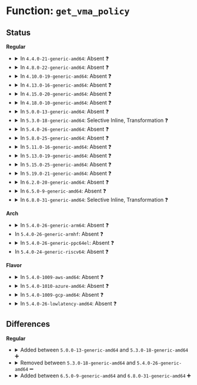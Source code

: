 # Function: <code>get_vma_policy</code>

## Status
<b>Regular</b>
<ul>
<li>
<details>
<summary>In <code>4.4.0-21-generic-amd64</code>: Absent ❓</summary>

```json
{
  "name": "get_vma_policy",
  "collision_type": "Unique Static",
  "inline_type": "Selective",
  "funcs": [
    {
      "addr": 18446744071580812320,
      "name": "get_vma_policy",
      "external": false,
      "loc": "mm/mempolicy.c:1578",
      "file": "mm/mempolicy.c",
      "inline": "not declared, inlined",
      "caller_inline": [
        "mm/mempolicy.c:huge_zonelist",
        "mm/mempolicy.c:alloc_pages_vma",
        "mm/mempolicy.c:mpol_misplaced"
      ],
      "caller_func": [
        "mm/mempolicy.c:huge_zonelist",
        "mm/mempolicy.c:alloc_pages_vma",
        "mm/mempolicy.c:mpol_misplaced"
      ]
    }
  ],
  "symbols": [
    {
      "addr": 18446744071580812320,
      "name": "get_vma_policy.part.29",
      "section": ".text",
      "bind": "STB_LOCAL",
      "size": 38
    }
  ]
}
```
</details>
</li>
<li>
<details>
<summary>In <code>4.8.0-22-generic-amd64</code>: Absent ❓</summary>

```json
{
  "name": "get_vma_policy",
  "collision_type": "Unique Static",
  "inline_type": "Selective",
  "funcs": [
    {
      "addr": 18446744071580948077,
      "name": "get_vma_policy",
      "external": false,
      "loc": "mm/mempolicy.c:1610",
      "file": "mm/mempolicy.c",
      "inline": "not declared, inlined",
      "caller_inline": [
        "mm/mempolicy.c:mpol_misplaced",
        "mm/mempolicy.c:alloc_pages_vma",
        "mm/mempolicy.c:huge_zonelist"
      ],
      "caller_func": [
        "mm/mempolicy.c:mpol_misplaced",
        "mm/mempolicy.c:alloc_pages_vma",
        "mm/mempolicy.c:huge_zonelist"
      ]
    }
  ],
  "symbols": [
    {
      "addr": 18446744071580935936,
      "name": "get_vma_policy.part.34",
      "section": ".text",
      "bind": "STB_LOCAL",
      "size": 38
    }
  ]
}
```
</details>
</li>
<li>
<details>
<summary>In <code>4.10.0-19-generic-amd64</code>: Absent ❓</summary>

```json
{
  "name": "get_vma_policy",
  "collision_type": "Unique Static",
  "inline_type": "Selective",
  "funcs": [
    {
      "addr": 18446744071581020509,
      "name": "get_vma_policy",
      "external": false,
      "loc": "mm/mempolicy.c:1612",
      "file": "mm/mempolicy.c",
      "inline": "not declared, inlined",
      "caller_inline": [
        "mm/mempolicy.c:mpol_misplaced",
        "mm/mempolicy.c:alloc_pages_vma",
        "mm/mempolicy.c:huge_zonelist"
      ],
      "caller_func": [
        "mm/mempolicy.c:mpol_misplaced",
        "mm/mempolicy.c:alloc_pages_vma",
        "mm/mempolicy.c:huge_zonelist"
      ]
    }
  ],
  "symbols": [
    {
      "addr": 18446744071581004864,
      "name": "get_vma_policy.part.34",
      "section": ".text",
      "bind": "STB_LOCAL",
      "size": 38
    }
  ]
}
```
</details>
</li>
<li>
<details>
<summary>In <code>4.13.0-16-generic-amd64</code>: Absent ❓</summary>

```json
{
  "name": "get_vma_policy",
  "collision_type": "Unique Static",
  "inline_type": "Selective",
  "funcs": [
    {
      "addr": 18446744071581066365,
      "name": "get_vma_policy",
      "external": false,
      "loc": "mm/mempolicy.c:1537",
      "file": "mm/mempolicy.c",
      "inline": "not declared, inlined",
      "caller_inline": [
        "mm/mempolicy.c:mpol_misplaced",
        "mm/mempolicy.c:alloc_pages_vma",
        "mm/mempolicy.c:huge_node"
      ],
      "caller_func": [
        "mm/mempolicy.c:mpol_misplaced",
        "mm/mempolicy.c:alloc_pages_vma",
        "mm/mempolicy.c:huge_node"
      ]
    }
  ],
  "symbols": [
    {
      "addr": 18446744071581052288,
      "name": "get_vma_policy.part.32",
      "section": ".text",
      "bind": "STB_LOCAL",
      "size": 39
    }
  ]
}
```
</details>
</li>
<li>
<details>
<summary>In <code>4.15.0-20-generic-amd64</code>: Absent ❓</summary>

```json
{
  "name": "get_vma_policy",
  "collision_type": "Unique Static",
  "inline_type": "Selective",
  "funcs": [
    {
      "addr": 18446744071581177499,
      "name": "get_vma_policy",
      "external": false,
      "loc": "mm/mempolicy.c:1594",
      "file": "mm/mempolicy.c",
      "inline": "not declared, inlined",
      "caller_inline": [
        "mm/mempolicy.c:mpol_misplaced",
        "mm/mempolicy.c:alloc_pages_vma",
        "mm/mempolicy.c:huge_node"
      ],
      "caller_func": [
        "mm/mempolicy.c:mpol_misplaced",
        "mm/mempolicy.c:alloc_pages_vma",
        "mm/mempolicy.c:huge_node"
      ]
    }
  ],
  "symbols": [
    {
      "addr": 18446744071581163424,
      "name": "get_vma_policy.part.34",
      "section": ".text",
      "bind": "STB_LOCAL",
      "size": 39
    }
  ]
}
```
</details>
</li>
<li>
<details>
<summary>In <code>4.18.0-10-generic-amd64</code>: Absent ❓</summary>

```json
{
  "name": "get_vma_policy",
  "collision_type": "Unique Static",
  "inline_type": "Selective",
  "funcs": [
    {
      "addr": 18446744071581322349,
      "name": "get_vma_policy",
      "external": false,
      "loc": "mm/mempolicy.c:1651",
      "file": "mm/mempolicy.c",
      "inline": "not declared, inlined",
      "caller_inline": [
        "mm/mempolicy.c:mpol_misplaced",
        "mm/mempolicy.c:alloc_pages_vma",
        "mm/mempolicy.c:huge_node"
      ],
      "caller_func": [
        "mm/mempolicy.c:mpol_misplaced",
        "mm/mempolicy.c:alloc_pages_vma",
        "mm/mempolicy.c:huge_node"
      ]
    }
  ],
  "symbols": [
    {
      "addr": 18446744071581306800,
      "name": "get_vma_policy.part.37",
      "section": ".text",
      "bind": "STB_LOCAL",
      "size": 39
    }
  ]
}
```
</details>
</li>
<li>
<details>
<summary>In <code>5.0.0-13-generic-amd64</code>: Absent ❓</summary>

```json
{
  "name": "get_vma_policy",
  "collision_type": "Unique Static",
  "inline_type": "Selective",
  "funcs": [
    {
      "addr": 18446744071581406541,
      "name": "get_vma_policy",
      "external": false,
      "loc": "mm/mempolicy.c:1691",
      "file": "mm/mempolicy.c",
      "inline": "not declared, inlined",
      "caller_inline": [
        "mm/mempolicy.c:mpol_misplaced",
        "mm/mempolicy.c:alloc_pages_vma",
        "mm/mempolicy.c:huge_node"
      ],
      "caller_func": [
        "mm/mempolicy.c:mpol_misplaced",
        "mm/mempolicy.c:alloc_pages_vma",
        "mm/mempolicy.c:huge_node"
      ]
    }
  ],
  "symbols": [
    {
      "addr": 18446744071581389728,
      "name": "get_vma_policy.part.39",
      "section": ".text",
      "bind": "STB_LOCAL",
      "size": 39
    }
  ]
}
```
</details>
</li>
<li>
<details>
<summary>In <code>5.3.0-18-generic-amd64</code>: Selective Inline, Transformation ❓</summary>

```c
struct mempolicy * get_vma_policy(struct vm_area_struct * vma, long unsigned int addr)
```

```json
{
  "name": "get_vma_policy",
  "collision_type": "Unique Global",
  "inline_type": "Selective",
  "funcs": [
    {
      "addr": 18446744071581518688,
      "name": "get_vma_policy",
      "external": true,
      "loc": "mm/mempolicy.c:1737",
      "file": "mm/mempolicy.c",
      "inline": "not declared, inlined",
      "caller_inline": [
        "mm/mempolicy.c:mpol_misplaced",
        "mm/mempolicy.c:alloc_pages_vma",
        "mm/mempolicy.c:huge_node"
      ],
      "caller_func": [
        "mm/mempolicy.c:mpol_misplaced",
        "mm/mempolicy.c:alloc_pages_vma",
        "mm/mempolicy.c:huge_node",
        "mm/huge_memory.c:do_huge_pmd_wp_page",
        "mm/huge_memory.c:do_huge_pmd_anonymous_page"
      ]
    }
  ],
  "symbols": [
    {
      "addr": 18446744071581501280,
      "name": "get_vma_policy.part.0",
      "section": ".text",
      "bind": "STB_LOCAL",
      "size": 38
    },
    {
      "addr": 18446744071581514736,
      "name": "get_vma_policy",
      "section": ".text",
      "bind": "STB_GLOBAL",
      "size": 28
    }
  ]
}
```
</details>
</li>
<li>
<details>
<summary>In <code>5.4.0-26-generic-amd64</code>: Absent ❓</summary>

```json
{
  "name": "get_vma_policy",
  "collision_type": "Unique Static",
  "inline_type": "Selective",
  "funcs": [
    {
      "addr": 18446744071581583248,
      "name": "get_vma_policy",
      "external": false,
      "loc": "mm/mempolicy.c:1739",
      "file": "mm/mempolicy.c",
      "inline": "not declared, inlined",
      "caller_inline": [
        "mm/mempolicy.c:mpol_misplaced",
        "mm/mempolicy.c:alloc_pages_vma",
        "mm/mempolicy.c:huge_node"
      ],
      "caller_func": [
        "mm/mempolicy.c:mpol_misplaced",
        "mm/mempolicy.c:alloc_pages_vma",
        "mm/mempolicy.c:huge_node"
      ]
    }
  ],
  "symbols": [
    {
      "addr": 18446744071581565648,
      "name": "get_vma_policy.part.0",
      "section": ".text",
      "bind": "STB_LOCAL",
      "size": 38
    }
  ]
}
```
</details>
</li>
<li>
<details>
<summary>In <code>5.8.0-25-generic-amd64</code>: Absent ❓</summary>

```json
{
  "name": "get_vma_policy",
  "collision_type": "Unique Static",
  "inline_type": "Full",
  "funcs": [
    {
      "addr": 18446744071581795296,
      "name": "get_vma_policy",
      "external": false,
      "loc": "mm/mempolicy.c:1836",
      "file": "mm/mempolicy.c",
      "inline": "not declared, inlined",
      "caller_inline": [
        "mm/mempolicy.c:mpol_misplaced",
        "mm/mempolicy.c:mpol_misplaced",
        "mm/mempolicy.c:alloc_pages_vma",
        "mm/mempolicy.c:alloc_pages_vma",
        "mm/mempolicy.c:huge_node",
        "mm/mempolicy.c:huge_node"
      ],
      "caller_func": []
    }
  ],
  "symbols": []
}
```
</details>
</li>
<li>
<details>
<summary>In <code>5.11.0-16-generic-amd64</code>: Absent ❓</summary>

```json
{
  "name": "get_vma_policy",
  "collision_type": "Unique Static",
  "inline_type": "Full",
  "funcs": [
    {
      "addr": 18446744071581843200,
      "name": "get_vma_policy",
      "external": false,
      "loc": "mm/mempolicy.c:1812",
      "file": "mm/mempolicy.c",
      "inline": "not declared, inlined",
      "caller_inline": [
        "mm/mempolicy.c:mpol_misplaced",
        "mm/mempolicy.c:mpol_misplaced",
        "mm/mempolicy.c:alloc_pages_vma",
        "mm/mempolicy.c:alloc_pages_vma",
        "mm/mempolicy.c:huge_node",
        "mm/mempolicy.c:huge_node"
      ],
      "caller_func": []
    }
  ],
  "symbols": []
}
```
</details>
</li>
<li>
<details>
<summary>In <code>5.13.0-19-generic-amd64</code>: Absent ❓</summary>

```json
{
  "name": "get_vma_policy",
  "collision_type": "Unique Static",
  "inline_type": "Full",
  "funcs": [
    {
      "addr": 18446744071581874032,
      "name": "get_vma_policy",
      "external": false,
      "loc": "mm/mempolicy.c:1826",
      "file": "mm/mempolicy.c",
      "inline": "not declared, inlined",
      "caller_inline": [
        "mm/mempolicy.c:mpol_misplaced",
        "mm/mempolicy.c:mpol_misplaced",
        "mm/mempolicy.c:alloc_pages_vma",
        "mm/mempolicy.c:alloc_pages_vma",
        "mm/mempolicy.c:huge_node",
        "mm/mempolicy.c:huge_node"
      ],
      "caller_func": []
    }
  ],
  "symbols": []
}
```
</details>
</li>
<li>
<details>
<summary>In <code>5.15.0-25-generic-amd64</code>: Absent ❓</summary>

```json
{
  "name": "get_vma_policy",
  "collision_type": "Unique Static",
  "inline_type": "Full",
  "funcs": [
    {
      "addr": 18446744071582165407,
      "name": "get_vma_policy",
      "external": false,
      "loc": "mm/mempolicy.c:1711",
      "file": "mm/mempolicy.c",
      "inline": "not declared, inlined",
      "caller_inline": [
        "mm/mempolicy.c:mpol_misplaced",
        "mm/mempolicy.c:mpol_misplaced",
        "mm/mempolicy.c:alloc_pages_vma",
        "mm/mempolicy.c:alloc_pages_vma",
        "mm/mempolicy.c:huge_node",
        "mm/mempolicy.c:huge_node"
      ],
      "caller_func": []
    }
  ],
  "symbols": []
}
```
</details>
</li>
<li>
<details>
<summary>In <code>5.19.0-21-generic-amd64</code>: Absent ❓</summary>

```json
{
  "name": "get_vma_policy",
  "collision_type": "Unique Static",
  "inline_type": "Full",
  "funcs": [
    {
      "addr": 18446744071582622544,
      "name": "get_vma_policy",
      "external": false,
      "loc": "mm/mempolicy.c:1775",
      "file": "mm/mempolicy.c",
      "inline": "not declared, inlined",
      "caller_inline": [
        "mm/mempolicy.c:mpol_misplaced",
        "mm/mempolicy.c:mpol_misplaced",
        "mm/mempolicy.c:vma_alloc_folio",
        "mm/mempolicy.c:vma_alloc_folio",
        "mm/mempolicy.c:huge_node",
        "mm/mempolicy.c:huge_node"
      ],
      "caller_func": []
    }
  ],
  "symbols": []
}
```
</details>
</li>
<li>
<details>
<summary>In <code>6.2.0-20-generic-amd64</code>: Absent ❓</summary>

```json
{
  "name": "get_vma_policy",
  "collision_type": "Unique Static",
  "inline_type": "Full",
  "funcs": [
    {
      "addr": 18446744071583146864,
      "name": "get_vma_policy",
      "external": false,
      "loc": "mm/mempolicy.c:1790",
      "file": "mm/mempolicy.c",
      "inline": "not declared, inlined",
      "caller_inline": [
        "mm/mempolicy.c:mpol_misplaced",
        "mm/mempolicy.c:mpol_misplaced",
        "mm/mempolicy.c:vma_alloc_folio",
        "mm/mempolicy.c:vma_alloc_folio",
        "mm/mempolicy.c:huge_node",
        "mm/mempolicy.c:huge_node"
      ],
      "caller_func": []
    }
  ],
  "symbols": []
}
```
</details>
</li>
<li>
<details>
<summary>In <code>6.5.0-9-generic-amd64</code>: Absent ❓</summary>

```json
{
  "name": "get_vma_policy",
  "collision_type": "Unique Static",
  "inline_type": "Full",
  "funcs": [
    {
      "addr": 18446744071583357200,
      "name": "get_vma_policy",
      "external": false,
      "loc": "mm/mempolicy.c:1801",
      "file": "mm/mempolicy.c",
      "inline": "not declared, inlined",
      "caller_inline": [
        "mm/mempolicy.c:mpol_misplaced",
        "mm/mempolicy.c:mpol_misplaced",
        "mm/mempolicy.c:vma_alloc_folio",
        "mm/mempolicy.c:vma_alloc_folio",
        "mm/mempolicy.c:huge_node",
        "mm/mempolicy.c:huge_node"
      ],
      "caller_func": []
    }
  ],
  "symbols": []
}
```
</details>
</li>
<li>
<details>
<summary>In <code>6.8.0-31-generic-amd64</code>: Selective Inline, Transformation ❓</summary>

```c
struct mempolicy * get_vma_policy(struct vm_area_struct * vma, long unsigned int addr, int order, long unsigned int * ilx)
```

```json
{
  "name": "get_vma_policy",
  "collision_type": "Unique Global",
  "inline_type": "Selective",
  "funcs": [
    {
      "addr": 18446744071583585012,
      "name": "get_vma_policy",
      "external": true,
      "loc": "mm/mempolicy.c:1770",
      "file": "mm/mempolicy.c",
      "inline": "not declared, inlined",
      "caller_inline": [],
      "caller_func": [
        "mm/swap_state.c:swapin_readahead",
        "mm/swap_state.c:read_swap_cache_async",
        "mm/mempolicy.c:mpol_misplaced",
        "mm/mempolicy.c:vma_alloc_folio",
        "mm/mempolicy.c:huge_node",
        "mm/mempolicy.c:do_mbind",
        "mm/mempolicy.c:do_mbind"
      ]
    }
  ],
  "symbols": [
    {
      "addr": 18446744071597472582,
      "name": "get_vma_policy.cold",
      "section": ".text",
      "bind": "STB_LOCAL",
      "size": 71
    },
    {
      "addr": 18446744071583584832,
      "name": "get_vma_policy",
      "section": ".text",
      "bind": "STB_GLOBAL",
      "size": 344
    }
  ]
}
```
</details>
</li>
</ul>
<b>Arch</b>
<ul>
<li>
<details>
<summary>In <code>5.4.0-26-generic-arm64</code>: Absent ❓</summary>

```json
{
  "name": "get_vma_policy",
  "collision_type": "Unique Static",
  "inline_type": "Selective",
  "funcs": [
    {
      "addr": 18446603336493020964,
      "name": "get_vma_policy",
      "external": false,
      "loc": "mm/mempolicy.c:1739",
      "file": "mm/mempolicy.c",
      "inline": "not declared, inlined",
      "caller_inline": [
        "mm/mempolicy.c:mpol_misplaced",
        "mm/mempolicy.c:alloc_pages_vma",
        "mm/mempolicy.c:huge_node"
      ],
      "caller_func": [
        "mm/mempolicy.c:mpol_misplaced",
        "mm/mempolicy.c:alloc_pages_vma",
        "mm/mempolicy.c:huge_node"
      ]
    }
  ],
  "symbols": [
    {
      "addr": 18446603336493006512,
      "name": "get_vma_policy.part.0",
      "section": ".text",
      "bind": "STB_LOCAL",
      "size": 40
    }
  ]
}
```
</details>
</li>
<li>
In <code>5.4.0-26-generic-armhf</code>: Absent ❓
</li>
<li>
<details>
<summary>In <code>5.4.0-26-generic-ppc64el</code>: Absent ❓</summary>

```json
{
  "name": "get_vma_policy",
  "collision_type": "Unique Static",
  "inline_type": "Selective",
  "funcs": [
    {
      "addr": 13835058055286449304,
      "name": "get_vma_policy",
      "external": false,
      "loc": "mm/mempolicy.c:1739",
      "file": "mm/mempolicy.c",
      "inline": "not declared, inlined",
      "caller_inline": [
        "mm/mempolicy.c:mpol_misplaced",
        "mm/mempolicy.c:alloc_pages_vma",
        "mm/mempolicy.c:huge_node"
      ],
      "caller_func": [
        "mm/mempolicy.c:mpol_misplaced",
        "mm/mempolicy.c:alloc_pages_vma",
        "mm/mempolicy.c:huge_node"
      ]
    }
  ],
  "symbols": [
    {
      "addr": 13835058055286429360,
      "name": "get_vma_policy.part.0",
      "section": ".text",
      "bind": "STB_LOCAL",
      "size": 36
    }
  ]
}
```
</details>
</li>
<li>
In <code>5.4.0-24-generic-riscv64</code>: Absent ❓
</li>
</ul>
<b>Flavor</b>
<ul>
<li>
<details>
<summary>In <code>5.4.0-1009-aws-amd64</code>: Absent ❓</summary>

```json
{
  "name": "get_vma_policy",
  "collision_type": "Unique Static",
  "inline_type": "Selective",
  "funcs": [
    {
      "addr": 18446744071581551984,
      "name": "get_vma_policy",
      "external": false,
      "loc": "mm/mempolicy.c:1739",
      "file": "mm/mempolicy.c",
      "inline": "not declared, inlined",
      "caller_inline": [
        "mm/mempolicy.c:mpol_misplaced",
        "mm/mempolicy.c:alloc_pages_vma",
        "mm/mempolicy.c:huge_node"
      ],
      "caller_func": [
        "mm/mempolicy.c:mpol_misplaced",
        "mm/mempolicy.c:alloc_pages_vma",
        "mm/mempolicy.c:huge_node"
      ]
    }
  ],
  "symbols": [
    {
      "addr": 18446744071581534384,
      "name": "get_vma_policy.part.0",
      "section": ".text",
      "bind": "STB_LOCAL",
      "size": 38
    }
  ]
}
```
</details>
</li>
<li>
<details>
<summary>In <code>5.4.0-1010-azure-amd64</code>: Absent ❓</summary>

```json
{
  "name": "get_vma_policy",
  "collision_type": "Unique Static",
  "inline_type": "Selective",
  "funcs": [
    {
      "addr": 18446744071581493632,
      "name": "get_vma_policy",
      "external": false,
      "loc": "mm/mempolicy.c:1739",
      "file": "mm/mempolicy.c",
      "inline": "not declared, inlined",
      "caller_inline": [
        "mm/mempolicy.c:mpol_misplaced",
        "mm/mempolicy.c:alloc_pages_vma",
        "mm/mempolicy.c:huge_node"
      ],
      "caller_func": [
        "mm/mempolicy.c:mpol_misplaced",
        "mm/mempolicy.c:alloc_pages_vma",
        "mm/mempolicy.c:huge_node"
      ]
    }
  ],
  "symbols": [
    {
      "addr": 18446744071581476144,
      "name": "get_vma_policy.part.0",
      "section": ".text",
      "bind": "STB_LOCAL",
      "size": 38
    }
  ]
}
```
</details>
</li>
<li>
<details>
<summary>In <code>5.4.0-1009-gcp-amd64</code>: Absent ❓</summary>

```json
{
  "name": "get_vma_policy",
  "collision_type": "Unique Static",
  "inline_type": "Selective",
  "funcs": [
    {
      "addr": 18446744071581543296,
      "name": "get_vma_policy",
      "external": false,
      "loc": "mm/mempolicy.c:1739",
      "file": "mm/mempolicy.c",
      "inline": "not declared, inlined",
      "caller_inline": [
        "mm/mempolicy.c:mpol_misplaced",
        "mm/mempolicy.c:alloc_pages_vma",
        "mm/mempolicy.c:huge_node"
      ],
      "caller_func": [
        "mm/mempolicy.c:mpol_misplaced",
        "mm/mempolicy.c:alloc_pages_vma",
        "mm/mempolicy.c:huge_node"
      ]
    }
  ],
  "symbols": [
    {
      "addr": 18446744071581525696,
      "name": "get_vma_policy.part.0",
      "section": ".text",
      "bind": "STB_LOCAL",
      "size": 38
    }
  ]
}
```
</details>
</li>
<li>
<details>
<summary>In <code>5.4.0-26-lowlatency-amd64</code>: Absent ❓</summary>

```json
{
  "name": "get_vma_policy",
  "collision_type": "Unique Static",
  "inline_type": "Selective",
  "funcs": [
    {
      "addr": 18446744071581608304,
      "name": "get_vma_policy",
      "external": false,
      "loc": "mm/mempolicy.c:1739",
      "file": "mm/mempolicy.c",
      "inline": "not declared, inlined",
      "caller_inline": [
        "mm/mempolicy.c:mpol_misplaced",
        "mm/mempolicy.c:alloc_pages_vma",
        "mm/mempolicy.c:huge_node"
      ],
      "caller_func": [
        "mm/mempolicy.c:mpol_misplaced",
        "mm/mempolicy.c:alloc_pages_vma",
        "mm/mempolicy.c:huge_node"
      ]
    }
  ],
  "symbols": [
    {
      "addr": 18446744071581590976,
      "name": "get_vma_policy.part.0",
      "section": ".text",
      "bind": "STB_LOCAL",
      "size": 38
    }
  ]
}
```
</details>
</li>
</ul>

## Differences
<b>Regular</b>
<ul>
<li>
<details>
<summary>Added between <code>5.0.0-13-generic-amd64</code> and <code>5.3.0-18-generic-amd64</code> ➕</summary>

```c
struct mempolicy * get_vma_policy(struct vm_area_struct * vma, long unsigned int addr)
```
</details>
</li>
<li>
<details>
<summary>Removed between <code>5.3.0-18-generic-amd64</code> and <code>5.4.0-26-generic-amd64</code> ➖</summary>

```c
struct mempolicy * get_vma_policy(struct vm_area_struct * vma, long unsigned int addr)
```
</details>
</li>
<li>
<details>
<summary>Added between <code>6.5.0-9-generic-amd64</code> and <code>6.8.0-31-generic-amd64</code> ➕</summary>

```c
struct mempolicy * get_vma_policy(struct vm_area_struct * vma, long unsigned int addr, int order, long unsigned int * ilx)
```
</details>
</li>
</ul>
